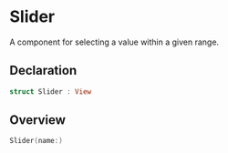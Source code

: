 # Slider

A component for selecting a value within a given range.

## Declaration

```swift
struct Slider : View
```

## Overview

```swift
Slider(name:)
```
